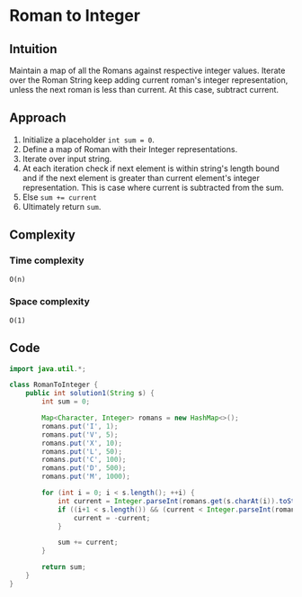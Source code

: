# Roman to Integer
## Intuition
Maintain a map of all the Romans against respective integer values. Iterate over the Roman String keep adding current roman's integer representation, unless the next roman is less than current. At this case, subtract current.

## Approach
1. Initialize a placeholder `int sum = 0`.
2. Define a map of Roman with their Integer representations.
3. Iterate over input string.
4. At each iteration check if next element is within string's length bound and if the next element is greater than current element's integer representation. This is case where current is subtracted from the sum.
5. Else `sum += current`
6. Ultimately return `sum`.

## Complexity
### Time complexity
    O(n)
### Space complexity
    O(1)

## Code
```java
import java.util.*;

class RomanToInteger {
    public int solution1(String s) {
        int sum = 0;

        Map<Character, Integer> romans = new HashMap<>();
        romans.put('I', 1);
        romans.put('V', 5);
        romans.put('X', 10);
        romans.put('L', 50);
        romans.put('C', 100);
        romans.put('D', 500);
        romans.put('M', 1000);

        for (int i = 0; i < s.length(); ++i) {
            int current = Integer.parseInt(romans.get(s.charAt(i)).toString());
            if ((i+1 < s.length()) && (current < Integer.parseInt(romans.get(s.charAt(i+1)).toString()))) {
                current = -current;
            }

            sum += current;
        }

        return sum;
    }
}
```